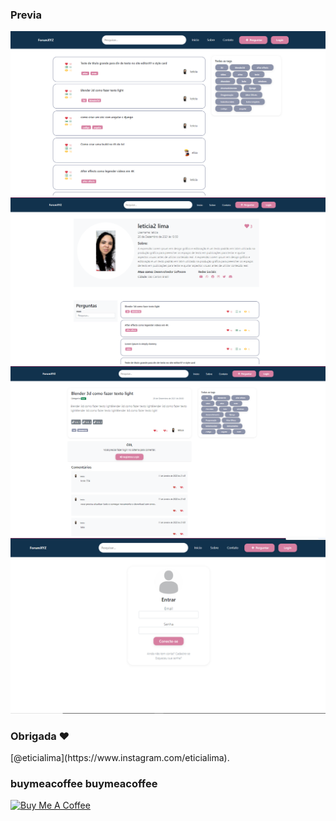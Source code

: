 ### Previa

<img src="git/demo.png?raw=true"/>
<img src="git/demo1.png?raw=true"/>
<img src="git/demo2.png?raw=true"/>
<img src="git/demo3.png?raw=true"/>
 
### Obrigada ❤️
<p>[@eticialima](https://www.instagram.com/eticialima).</p>

### buymeacoffee buymeacoffee

<a  href="https://www.buymeacoffee.com/leticialima" target="_blank">
    <img  src="https://cdn.buymeacoffee.com/buttons/default-red.png" alt="Buy Me A Coffee" height="40" width="170">
</a>
